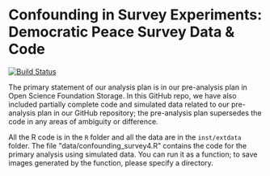 Confounding in Survey Experiments: Democratic Peace Survey Data & Code
===================

[![Build Status](https://travis-ci.org/yaleirsurveys/confounding_survey_experiments.svg?branch=master)](https://travis-ci.org/yaleirsurveys/confounding_survey_experiments)

The primary statement of our analysis plan is in our pre-analysis plan in Open Science Foundation Storage. In this GitHub repo, we have also included partially complete code and simulated data related to our pre-analysis plan in our GitHub repository; the pre-analysis plan supersedes the code in any areas of ambiguity or difference. 

All the R code is in the `R` folder and all the data are in the `inst/extdata` folder. The file "data/confounding_survey4.R" contains the code for the primary analysis using simulated data. You can run it as a function; to save images generated by the function, please specify a directory.